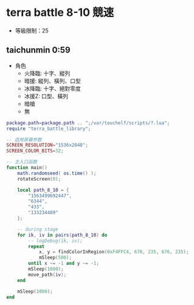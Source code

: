 # terra battle 8-10 競速

* 等級限制：25

## taichunmin 0:59

* 角色
	- 火降臨: 十字、縱列
	- 暗援: 縱列、橫列、口型
	- 冰降臨: 十字、絕對零度
	- 冰援Z: 口型、橫列
	- 暗槍
	- 無

```lua
package.path=package.path .. ";/var/touchelf/scripts/?.lua";
require "terra_battle_library";

-- 适用屏幕参数
SCREEN_RESOLUTION="1536x2048";
SCREEN_COLOR_BITS=32;

-- 主入口函数
function main()
    math.randomseed( os.time() );
    rotateScreen(0);

    local path_8_10 = {
        "1563499692447",
        "6344",
        "433",
        "133234489"
    };

    -- during stage
    for ik, iv in pairs(path_8_10) do
        -- logDebug(ik, iv);
        repeat
            x, y = findColorInRegion(0xF4FFC4, 676, 235, 676, 235);
            mSleep(500);
        until x ~= -1 and y ~= -1;
        mSleep(1000);
        move_path(iv);
    end

    mSleep(1000);
end
```
